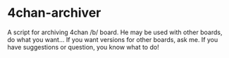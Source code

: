 # 4chan-archiver

A script for archiving 4chan /b/ board.
He may be used with other boards, do what you want...
If you want versions for other boards, ask me.
If you have suggestions or question, you know what to do!
